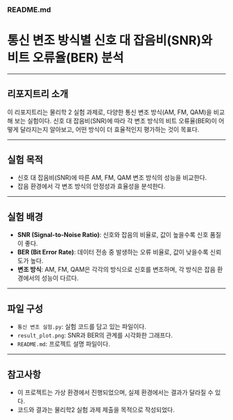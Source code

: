 ### **README.md**

# 통신 변조 방식별 신호 대 잡음비(SNR)와 비트 오류율(BER) 분석

---

## **리포지트리 소개**
이 리포지트리는 물리학 2 실험 과제로, 다양한 통신 변조 방식(AM, FM, QAM)을 비교해 보는 실험이다. 신호 대 잡음비(SNR)에 따라 각 변조 방식의 비트 오류율(BER)이 어떻게 달라지는지 알아보고, 어떤 방식이 더 효율적인지 평가하는 것이 목표다.

---

## **실험 목적**
- 신호 대 잡음비(SNR)에 따른 AM, FM, QAM 변조 방식의 성능을 비교한다.  
- 잡음 환경에서 각 변조 방식의 안정성과 효율성을 분석한다.  

---

## **실험 배경**
- **SNR (Signal-to-Noise Ratio)**: 신호와 잡음의 비율로, 값이 높을수록 신호 품질이 좋다.  
- **BER (Bit Error Rate)**: 데이터 전송 중 발생하는 오류 비율로, 값이 낮을수록 신뢰도가 높다.  
- **변조 방식**: AM, FM, QAM은 각각의 방식으로 신호를 변조하며, 각 방식은 잡음 환경에서의 성능이 다르다.

---

## **파일 구성**
- `통신 변조 실험.py`: 실험 코드를 담고 있는 파일이다.
- `result_plot.png`: SNR과 BER의 관계를 시각화한 그래프다.  
- `README.md`: 프로젝트 설명 파일이다.  

---

## **참고사항**
- 이 프로젝트는 가상 환경에서 진행되었으며, 실제 환경에서는 결과가 달라질 수 있다.  
- 코드와 결과는 물리학2 실험 과제 제출을 목적으로 작성되었다.
